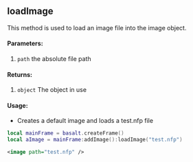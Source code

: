 ## loadImage
This method is used to load an image file into the image object.

#### Parameters: 

1. `path` the absolute file path

#### Returns:

1. `object` The object in use

#### Usage:

* Creates a default image and loads a test.nfp file

```lua
local mainFrame = basalt.createFrame()
local aImage = mainFrame:addImage():loadImage("test.nfp")
```

```xml
<image path="test.nfp" />
```

